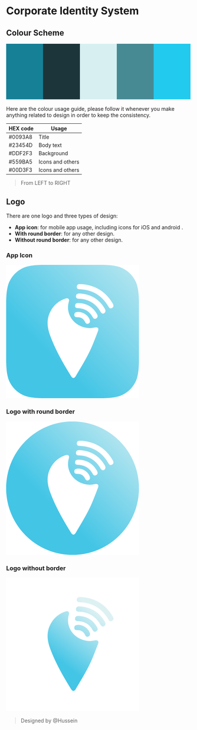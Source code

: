 # Corporate Identity System 

## Colour Scheme

![](assets/colour-scheme.jpg)

Here are the colour usage guide, please follow it whenever you make anything related to design in order to keep the consistency.

| HEX code | Usage |
|---|---|
| \#0093A8 | Title |
| \#23454D | Body text |
| \#DDF2F3 | Background |
| \#559BA5 | Icons and others |
| \#00D3F3 | Icons and others |

> From LEFT to RIGHT

## Logo

There are one logo and three types of design: 

* **App icon**: for mobile app usage, including icons for iOS and android . 
* **With round border**: for any other design.
* **Without round border**: for any other design. 

### App Icon
![](logo/logo-app-icons/iOS/App%20Icon%20-%20180x180%402x.png)

### Logo with round border
![](logo/logo-round/App%20Icon%20-%20180x180%402x.png)

### Logo without border
![](logo/logo-non-border/App%20Icon%20-%20180x180%402x.png)

> Designed by @Hussein 
